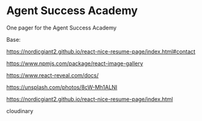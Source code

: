 # Agent Success Academy

One pager for the Agent Success Academy

Base:

https://nordicgiant2.github.io/react-nice-resume-page/index.html#contact

https://www.npmjs.com/package/react-image-gallery

https://www.react-reveal.com/docs/

https://unsplash.com/photos/8cW-Mh1ALNI

https://nordicgiant2.github.io/react-nice-resume-page/index.html

cloudinary
